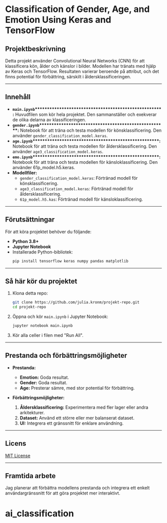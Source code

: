 # Classification of Gender, Age, and Emotion Using Keras and TensorFlow

## Projektbeskrivning

Detta projekt använder Convolutional Neural Networks (CNN) för att klassificera kön, ålder och känslor i bilder. Modellen har tränats med hjälp av Keras och TensorFlow. Resultaten varierar beroende på attribut, och det finns potential för förbättring, särskilt i åldersklassificeringen.

---

## Innehåll

- **`main.ipynb`****\*\*\*\*\*\*\*\*\*\*\*\*\*\*\*\*\*\*\*\*\*\*\*\*\*\*\*\*\*\*\*\*\*\*\*\*\*\*\*\*\*\*\*\*\*\*\*\*:** Huvudfilen som kör hela projektet. Den sammanställer och exekverar de olika delarna av klassificeringen.
- **`gender.ipynb`****\*\*\*\*\*\*\*\*\*\*\*\*\*\*\*\*\*\*\*\*\*\*\*\*\*\*\*\*\*\*\*\*\*\*\*\*\*\*\*\*\*\*\*\*\*\*\*\*:** Notebook för att träna och testa modellen för könsklassificering. Den använder `gender_classification_model.keras`.
- **`age.ipynb`****\*\*\*\*\*\*\*\*\*\*\*\*\*\*\*\*\*\*\*\*\*\*\*\*\*\*\*\*\*\*\*\*\*\*\*\*\*\*\*\*\*\*\*\*\*\*\*\*:** Notebook för att träna och testa modellen för åldersklassificering. Den använder `age3_classification_model.keras`.
- **`emo.ipynb`****\*\*\*\*\*\*\*\*\*\*\*\*\*\*\*\*\*\*\*\*\*\*\*\*\*\*\*\*\*\*\*\*\*\*\*\*\*\*\*\*\*\*\*\*\*\*\*\*:** Notebook för att träna och testa modellen för känsloklassificering. Den använder 61p\_model.h5.keras.
- **Modellfiler:**
  - `gender_classification_model.keras`: Förtränad modell för könsklassificering.
  - `age3_classification_model.keras`: Förtränad modell för åldersklassificering.
  - `61p_model.h5.kas`: Förtränad modell för känsloklassificering.

---

## Förutsättningar

För att köra projektet behöver du följande:

- **Python 3.8+**
- **Jupyter Notebook**
- Installerade Python-bibliotek:
  ```bash
  pip install tensorflow keras numpy pandas matplotlib
  ```

---

## Så här kör du projektet

1. Klona detta repo:
   ```bash
   git clone https://github.com/julia.kronm/projekt-repo.git
   cd projekt-repo
   ```
2. Öppna och kör `main.ipynb` i Jupyter Notebook:
   ```bash
   jupyter notebook main.ipynb
   ```
3. Kör alla celler i filen med "Run All".

---

## Prestanda och förbättringsmöjligheter

- **Prestanda:**

  - **Emotion:** Goda resultat.
  - **Gender:** Goda resultat.
  - **Age:** Presterar sämre, med stor potential för förbättring.

- **Förbättringsmöjligheter:**

  1. **Åldersklassificering:** Experimentera med fler lager eller andra arkitekturer.
  2. **Dataset:** Använd ett större eller mer balanserat dataset.
  3. **UI:** Integrera ett gränssnitt för enklare användning.

---

## Licens

[MIT License](LICENSE)

---

## Framtida arbete

Jag planerar att förbättra modellens prestanda och integrera ett enkelt användargränssnitt för att göra projektet mer interaktivt.

# ai_classification
